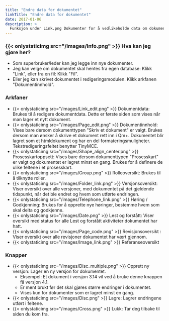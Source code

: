```yaml
---
title: "Endre data for dokumentet"
linkTitle: "Endre data for dokumentet"
date: 2017-01-06
description: >
  Funksjon under Link.png Dokumenter for å vedlikeholde data om dokumenter. 
---
```

### {{< onlystaticimg src="/images/Info.png" >}} Hva kan jeg gjøre her?

- Som superbruker/leder kan jeg legge inn nye dokumenter.
- Jeg kan velge om dokumentet skal hentes fra egen database: Klikk "Link", eller fra en fil: Klikk "Fil".
- Eller jeg kan skrivet dokumentet i redigeringsmodulen. Klikk arkfanen "Dokumentinnhold".

### Arkfaner

- {{< onlystaticimg src="/images/Link_edit.png" >}} Dokumentdata: Brukes til å redigere dokumentdata. Dette er første siden som vises når man lager et nytt dokument.
- {{< onlystaticimg src="/images/Page_edit.png" >}} Dokumentinnhold: Vises bare dersom dokumenttypen "Skriv et dokument" er valgt. Brukes dersom man ønsker å skrive et dokument rett inn i Qm+. Dokumentet blir lagret som et htmldokument og har en del formateringsmuligheter. Tekstredigeringsfeltet benytter TinyMCE.
- {{< onlystaticimg src="/images/Shape_align_center.png" >}} Prosesskartoppsett: Vises bare dersom dokumenttypen "Prosesskart" er valgt og dokumentet er lagret minst en gang. Brukes for å definere de ulike feltene i et prosesskart.
- {{< onlystaticimg src="/images/Group.png" >}} Rolleoversikt: Brukes til å tilknytte roller.
- {{< onlystaticimg src="/images/Folder_link.png" >}} Versjonsoversikt: Viser oversikt over alle versjoner, med dokumentet på det gjeldende tidspunkt, når det ble endret og hvem som utførte endringen.
- {{< onlystaticimg src="/images/Telephone_link.png" >}} Høring / Godkjenning: Brukes for å opprette nye høringer, bestemme hvem som skal delta og godkjenne.
- {{< onlystaticimg src="/images/Date.png" >}} Lest og forstått: Viser oversikt med status for alle Lest og forstått aktiviteter dokumentet har hatt.
- {{< onlystaticimg src="/images/Page_code.png" >}} Revisjonsoversikt : Viser oversikt over alle revisjoner dokumentet har vært gjennom.
- {{< onlystaticimg src="/images/Image_link.png" >}} Referanseoversikt

### Knapper

- {{< onlystaticimg src="/images/Disc_multiple.png" >}} Opprett ny versjon: Lager en ny versjon for dokumentet.
  - Eksempel: Et dokument i versjon 3.14 vil ved å bruke denne knappen få versjon 4.1.
  - Er ment brukt før det skal gjøres større endringer i dokumentet.
  - Vises kun for dokumenter som er lagret minst en gang.
- {{< onlystaticimg src="/images/Disc.png" >}} Lagre: Lagrer endringene utført i feltene.
- {{< onlystaticimg src="/images/Cross.png" >}} Lukk: Tar deg tilbake til siden du kom fra.
